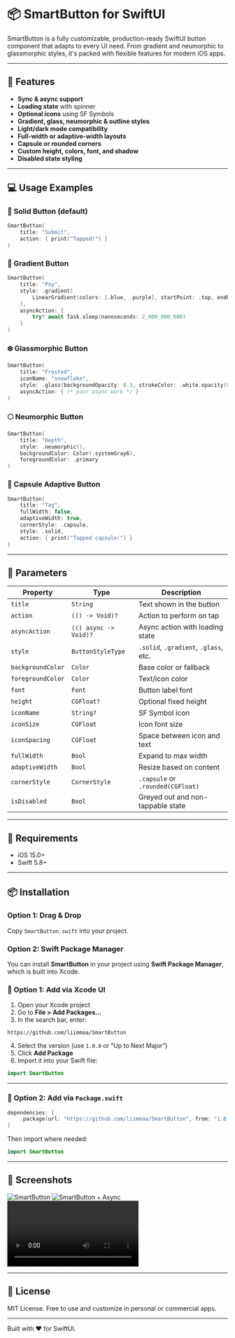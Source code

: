 # 📦 SmartButton for SwiftUI

SmartButton is a fully customizable, production-ready SwiftUI button component that adapts to every UI need. From gradient and neumorphic to glassmorphic styles, it's packed with flexible features for modern iOS apps.

---

## 🚀 Features

- **Sync & async support**
- **Loading state** with spinner
- **Optional icons** using SF Symbols
- **Gradient, glass, neumorphic & outline styles**
- **Light/dark mode compatibility**
- **Full-width or adaptive-width layouts**
- **Capsule or rounded corners**
- **Custom height, colors, font, and shadow**
- **Disabled state styling**

---

## 💻 Usage Examples

### 🔹 Solid Button (default)
```swift
SmartButton(
    title: "Submit",
    action: { print("Tapped!") }
)
```

### 🌈 Gradient Button
```swift
SmartButton(
    title: "Pay",
    style: .gradient(
        LinearGradient(colors: [.blue, .purple], startPoint: .top, endPoint: .bottom)
    ),
    asyncAction: {
        try? await Task.sleep(nanoseconds: 2_000_000_000)
    }
)
```

### ❄️ Glassmorphic Button
```swift
SmartButton(
    title: "Frosted",
    iconName: "snowflake",
    style: .glass(backgroundOpacity: 0.3, strokeColor: .white.opacity(0.5)),
    asyncAction: { /* your async work */ }
)
```

### 🌕 Neumorphic Button
```swift
SmartButton(
    title: "Depth",
    style: .neumorphic(),
    backgroundColor: Color(.systemGray6),
    foregroundColor: .primary
)
```

### 🎯 Capsule Adaptive Button
```swift
SmartButton(
    title: "Tag",
    fullWidth: false,
    adaptiveWidth: true,
    cornerStyle: .capsule,
    style: .solid,
    action: { print("Tapped capsule!") }
)
```

---

## 🔧 Parameters

| Property           | Type                 | Description                                |
|--------------------|----------------------|--------------------------------------------|
| `title`            | `String`             | Text shown in the button                   |
| `action`           | `(() -> Void)?`      | Action to perform on tap                   |
| `asyncAction`      | `(() async -> Void)?`| Async action with loading state            |
| `style`            | `ButtonStyleType`    | `.solid`, `.gradient`, `.glass`, etc.      |
| `backgroundColor`  | `Color`              | Base color or fallback                     |
| `foregroundColor`  | `Color`              | Text/icon color                            |
| `font`             | `Font`               | Button label font                          |
| `height`           | `CGFloat?`           | Optional fixed height                      |
| `iconName`         | `String?`            | SF Symbol icon                             |
| `iconSize`         | `CGFloat`            | Icon font size                             |
| `iconSpacing`      | `CGFloat`            | Space between icon and text                |
| `fullWidth`        | `Bool`               | Expand to max width                        |
| `adaptiveWidth`    | `Bool`               | Resize based on content                    |
| `cornerStyle`      | `CornerStyle`        | `.capsule` or `.rounded(CGFloat)`          |
| `isDisabled`       | `Bool`               | Greyed out and non-tappable state          |

---

## 📱 Requirements

- iOS 15.0+
- Swift 5.8+

---

## 📦 Installation

### Option 1: Drag & Drop
Copy `SmartButton.swift` into your project.

### Option 2: Swift Package Manager 
You can install **SmartButton** in your project using **Swift Package Manager**, which is built into Xcode.

### 🔹 Option 1: Add via Xcode UI

1. Open your Xcode project
2. Go to **File > Add Packages...**
3. In the search bar, enter:

```
https://github.com/liimmaa/SmartButton
```

4. Select the version (use `1.0.0` or “Up to Next Major”)
5. Click **Add Package**
6. Import it into your Swift file:

```swift
import SmartButton
```

---

### 🔹 Option 2: Add via `Package.swift`

```swift
dependencies: [
    .package(url: "https://github.com/liimmaa/SmartButton", from: "1.0.0")
]
```

Then import where needed:

```swift
import SmartButton
```

---

## 📸 Screenshots
![SmartButton](Assets/iPhoneBezel.jpg)
![SmartButton + Async](Assets/iPhoneBezelAsync.jpg)
![SmartButton Demo](Assets/iPhoneRecording.mp4)


---

## 🪪 License
MIT License. Free to use and customize in personal or commercial apps.

---

Built with ❤️ for SwiftUI.
